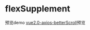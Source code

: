 # flexSupplement
预览demo
[vue2.0-axios-betterScroll](https://yunpenggit.github.io/flexSupplement/vue2.0-axios-betterScroll/index.html)预览